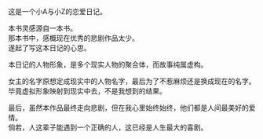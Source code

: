 这是一个小A与小Z的恋爱日记。

本书灵感源自一本书。  
那本书中，感概现在优秀的悲剧作品太少。  
遂起了写这本日记的心思。  

本日记的人物形象，是多个现实人物的聚合体，而故事纯属虚构。  

女主的名字原想定成现实中的人物名字，最后为了不惹麻烦还是换成现在的名字。  
毕竟虚拟形象映射到现实中去，不是我想到的结果。  

最后，虽然本作品最终走向悲剧，但在我心里始终始终，他们都是人间最美好的爱情。  
倘若，人这辈子能遇到一个正确的人，这已经是人生最大的喜剧。
